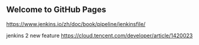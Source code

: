 ## Welcome to GitHub Pages

https://www.jenkins.io/zh/doc/book/pipeline/jenkinsfile/

jenkins 2 new feature
https://cloud.tencent.com/developer/article/1420023
